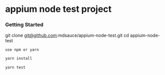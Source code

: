 # appium node test project

### Getting Started

git clone git@github.com:mdsauce/appium-node-test.git
cd appium-node-test

`use npm or yarn`

```bash
yarn install
```

```bash
yarn test
```

